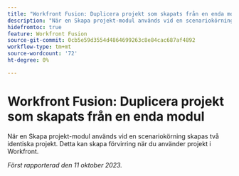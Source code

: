 ```yaml
---
title: "Workfront Fusion: Duplicera projekt som skapats från en enda modul"
description: "När en Skapa projekt-modul används vid en scenariokörning skapas två identiska projekt. Detta kan skapa förvirring när du använder projekt i Workfront."
hidefromtoc: true
feature: Workfront Fusion
source-git-commit: 0cb5e59d3554d4864699263c8e84cac687af4892
workflow-type: tm+mt
source-wordcount: '72'
ht-degree: 0%

---
```



# Workfront Fusion: Duplicera projekt som skapats från en enda modul

<!--Fusion, WF TOCs-->

När en Skapa projekt-modul används vid en scenariokörning skapas två identiska projekt. Detta kan skapa förvirring när du använder projekt i Workfront.

_Först rapporterad den 11 oktober 2023._
